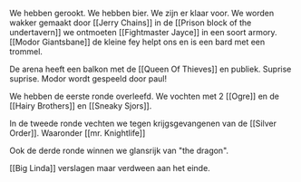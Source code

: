 We hebben gerookt. We hebben bier. We zijn er klaar voor. We worden wakker gemaakt door [[Jerry Chains]] in de [[Prison block of the undertavern]] we ontmoeten [[Fightmaster Jayce]] in een soort armory. [[Modor Giantsbane]] de kleine fey helpt ons en is een bard met een trommel.

De arena heeft een balkon met de [[Queen Of Thieves]] en publiek. Suprise suprise. Modor wordt gespeeld door paul!


We hebben de eerste ronde overleefd. We vochten met 2 [[Ogre]] en de [[Hairy Brothers]] en [[Sneaky Sjors]].

In de tweede ronde vechten we tegen krijgsgevangenen van de [[Silver Order]]. Waaronder [[mr. Knightlife]]

Ook de derde ronde winnen we glansrijk van "the dragon".

[[Big Linda]] verslagen maar verdween aan het einde.
